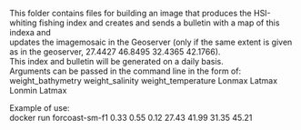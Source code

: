 This folder contains files for building an image that produces the HSI-whiting fishing index and creates and sends a bulletin with a map of this indexa and <br/>
	updates the imagemosaic in the Geoserver (only if the same extent is given as in the geoserver, 27.4427 46.8495 32.4365 42.1766). <br/>
This index and bulletin will be generated on a daily basis. <br/>
Arguments can be passed in the command line in the form of: weight_bathymetry weight_salinity weight_temperature Lonmax Latmax Lonmin Latmax <br/>

Example of use: <br/>
docker run forcoast-sm-f1 0.33 0.55 0.12 27.43 41.99 31.35 45.21

